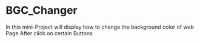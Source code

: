 # BGC_Changer
In this mini-Project will display how to change the background color of web Page After click on certain Buttons
